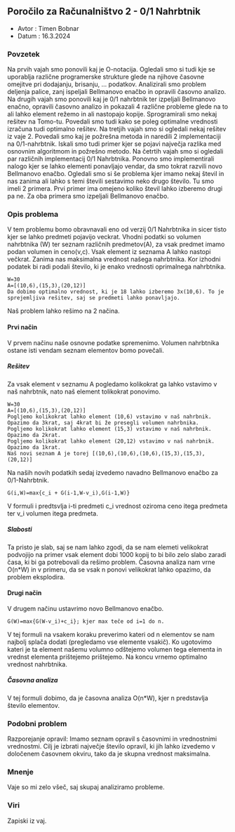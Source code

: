 ## Poročilo za Računalništvo 2 - 0/1 Nahrbtnik
* Avtor : Timen Bobnar 
* Datum : 16.3.2024

### Povzetek

Na prvih vajah smo ponovili kaj je O-notacija. Ogledali smo si tudi kje se uporablja različne programerske strukture glede na njihove časovne omejitve pri dodajanju, brisanju, ... podatkov. Analizirali smo problem deljenja palice, zanj ispeljali Bellmanovo enačbo in opravili časovno analizo. 
Na drugih vajah smo ponovili kaj je 0/1 nahrbtnik ter izpeljali Bellmanovo enačno, opravili časovno analizo in pokazali 4 različne probleme glede na to ali lahko element režemo in ali nastopajo kopije. Sprogramirali smo nekaj rešitev na Tomo-tu. Povedali smo tudi kako se poleg optimalne vrednosti izračuna tudi optimalno rešitev.
Na tretjih vajah smo si ogledali nekaj rešitev iz vaje 2. Povedali smo kaj je požrešna metoda in naredili 2 implementaciji na 0/1-nahrbtnik. Iskali smo tudi primer kjer se pojavi največja razlika med osnovnim algoritmom in požrešno metodo.
Na četrtih vajah smo si ogledali par različnih implementacij 0/1 Nahrbtnika. Ponovno smo implementirali nalogo kjer se lahko elementi ponavljajo vendar, da smo tokrat razvili novo Bellmanovo enačbo. Ogledali smo si še problema kjer imamo nekaj števil in nas zanima ali lahko s temi števili sestavimo neko drugo število. Tu smo imeli 2 primera. Prvi primer ima omejeno koliko števil lahko izberemo drugi pa ne. Za oba primera smo izpeljali Bellmanovo enačbo.

### Opis problema
V tem problemu bomo obravnavali eno od verzij 0/1 Nahrbtnika in sicer tisto kjer se lahko predmeti pojavijo veckrat. 
Vhodni podatki so volumen nahrbtnika (W) ter seznam različnih predmetov(A), za vsak predmet imamo podan volumen in ceno(v,c).
Vsak element iz seznama A lahko nastopi večkrat. Zanima nas maksimalna vrednost našega nahrbtnika.
Kor izhodni podatek bi radi podali število, ki je enako vrednosti oprimalnega nahrbtnika.
```
W=30
A=[(10,6),(15,3),(20,12)]
Da dobimo optimalno vrednost, ki je 18 lahko izberemo 3x(10,6). To je sprejemljiva rešitev, saj se predmeti lahko ponavljajo. 
```
Naš problem lahko rešimo na 2 načina.

#### Prvi način
V prvem načinu naše osnovne podatke spremenimo. Volumen nahrbtnika ostane isti vendam seznam elementov bomo povečali.

##### Rešitev
Za vsak element v seznamu A pogledamo kolikokrat ga lahko vstavimo v naš nahrbtnik, nato naš element tolikokrat ponovimo.
```
W=30
A=[(10,6),(15,3),(20,12)]
Pogljemo kolikokrat lahko element (10,6) vstavimo v naš nahrbnik. Opazimo da 3krat, saj 4krat bi že presegli volumen nahrbnika.
Pogljemo kolikokrat lahko element (15,3) vstavimo v naš nahrbnik. Opazimo da 2krat.
Pogljemo kolikokrat lahko element (20,12) vstavimo v naš nahrbnik. Opazimo da 1krat.
Naš novi seznam A je torej [(10,6),(10,6),(10,6),(15,3),(15,3),(20,12)]
```
Na naših novih podatkih sedaj izvedemo navadno Bellmanovo enačbo za 0/1-Nahrbtnik.
```
G(i,W)=max{c_i + G(i-1,W-v_i),G(i-1,W)}
```
V formuli i predtsvlja i-ti predmeti c_i vrednost oziroma ceno itega predmeta ter v_i volumen itega predmeta.

##### Slabosti
Ta pristo je slab, saj se nam lahko zgodi, da se nam elemeti velikokrat podvojijo na primer vsak element dobi 1000 kopij to bi bilo zelo slabo zaradi časa, ki bi ga potrebovali da rešimo problem. Časovna analiza nam vrne O(n*W) in v primeru, da se vsak n ponovi velikokrat lahko opazimo, da problem eksplodira.

#### Drugi način
V drugem načinu ustavrimo novo Bellmanovo enačbo.

```
G(W)=max{G(W-v_i)+c_i}; kjer max teče od i=1 do n.
```
V tej formuli na vsakem koraku preverimo kateri od n elementov se nam najbolj splača dodati (pregledamo vse elemente vsakič).
Ko ugotovimo kateri je ta element našemu volumno odštejemo volumen tega elementa in vrednst elementa prištejemo prištejemo. Na koncu vrnemo optimalno vrednost nahrbtnika. 

##### Časovna analiza
V tej formuli dobimo, da je časovna analiza O(n*W), kjer n predstavlja število elementov.

### Podobni problem
Razporejanje opravil: Imamo seznam opravil s časovnimi in vrednostnimi vrednostmi. Cilj je izbrati največje število opravil, ki jih lahko izvedemo v določenem časovnem okviru, tako da je skupna vrednost maksimalna.

### Mnenje
Vaje so mi zelo všeč, saj skupaj analiziramo probleme. 

### Viri
Zapiski iz vaj.